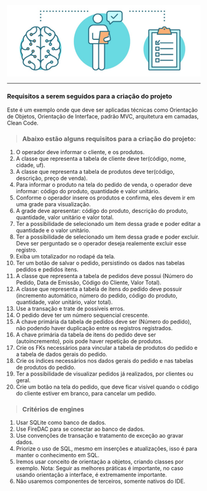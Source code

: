 ![alt_text](./public/technical-test.jpg)

---

>
### Requisitos a serem seguidos para a criação do projeto
>
Este é um exemplo onde que deve ser aplicadas técnicas como Orientação de Objetos, Orientação de Interface, padrão MVC, arquitetura em camadas, Clean Code.

> ### Abaixo estão alguns requisitos para a criação do projeto:
1. O operador deve informar o cliente, e os produtos.
2. A classe que representa a tabela de cliente deve ter(código, nome, cidade, uf).
3. A classe que representa a tabela de produtos deve ter(código, descrição, preço de venda).
4. Para informar o produto na tela do pedido de venda, o operador deve informar: código do produto, quantidade e valor unitário.
5. Conforme o operador insere os produtos e confirma, eles devem ir em uma grade para visualização.
6. A grade deve apresentar: código do produto, descrição do produto, quantidade, valor unitário e valor total.
7. Ter a possibilidade de selecionado um item dessa grade e poder editar a quantidade e o valor unitário.
8. Ter a possibilidade de selecionado um item dessa grade e poder excluir. Deve ser perguntado se o operador deseja realemente excluir esse registro.
9. Exiba um totalizador no rodapé da tela.
11. Ter um botão de salvar o pedido, persistindo os dados nas tabelas pedidos e pedidos itens.
12. A classe que representa a tabela de pedidos deve possui (Número do Pedido, Data de Emissão, Código do Cliente, Valor Total).
13. A classe que representa a tabela de itens do pedido deve possuir (incremento automático, número do pedido, código do produto, quantidade, valor unitário, valor total).
14. Use a transação e trate de possíveis erros.
15. O pedido deve ter um número sequencial crescente.
16. A chave primária da tabela de pedidos deve ser (Número do pedido), não podendo haver duplicação entre os registros registrados.
17. A chave primária da tabela de itens do pedido deve ser (autoincremento), pois pode haver repetição de produtos.
18. Crie os FKs necessários para vincular a tabela de produtos do pedido e a tabela de dados gerais do pedido.
19. Crie os índices necessários nos dados gerais do pedido e nas tabelas de produtos do pedido.
20. Ter a possibilidade de visualizar pedidos já realizados, por clientes ou geral.
21. Crie um botão na tela do pedido, que deve ficar visível quando o código do cliente estiver em branco, para cancelar um pedido.

> ### Critérios de engines
1. Usar SQLite como banco de dados.
2. Use FireDAC para se conectar ao banco de dados.
3. Use convenções de transação e tratamento de exceção ao gravar dados.
4. Priorize o uso de SQL, mesmo em inserções e atualizações, isso é para manter o conhecimento em SQL.
6. Iremos usar conceito de orientação a objetos, criando classes por exemplo. Nota: Seguir as melhores práticas é importante, no caso usando orientação a interface, é extremamente importante.
7. Não usaremos componentes de terceiros, somente nativos do IDE.
